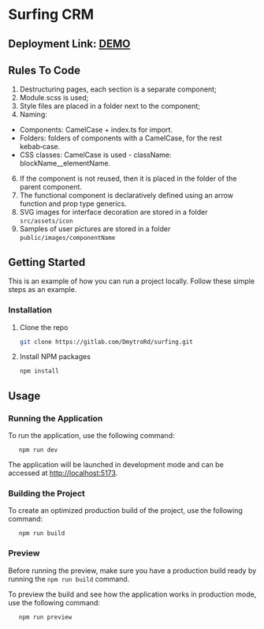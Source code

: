 # Surfing CRM

## Deployment Link: [DEMO](https://surfing-crm.vercel.app/)

## Rules To Code

1. Destructuring pages, each section is a separate component;
2. Module.scss is used;
3. Style files are placed in a folder next to the component;
4. Naming:

- Components: CamelCase + index.ts for import.
- Folders: folders of components with a CamelCase, for the rest kebab‑case.
- CSS classes: CamelCase is used - className: blockName\_\_elementName.

6. If the component is not reused, then it is placed in the folder of the parent component.
7. The functional component is declaratively defined using an arrow function and prop type generics.
8. SVG images for interface decoration are stored in a folder `src/assets/icon`
9. Samples of user pictures are stored in a folder `public/images/componentName`

## Getting Started

This is an example of how you can run a project locally. Follow these simple steps as an example.

### Installation

1. Clone the repo
   ```sh
   git clone https://gitlab.com/DmytroRd/surfing.git
   ```
2. Install NPM packages
   ```sh
   npm install
   ```

<!-- USAGE EXAMPLES -->

## Usage

### Running the Application

To run the application, use the following command:

```
   npm run dev
```

The application will be launched in development mode and can be accessed at
[http://localhost:5173](http://localhost:5173).

### Building the Project

To create an optimized production build of the project, use the following command:

```
   npm run build
```

### Preview

Before running the preview, make sure you have a production build ready by running the
`npm run build` command.

To preview the build and see how the application works in production mode, use the following
command:

```
   npm run preview
```
